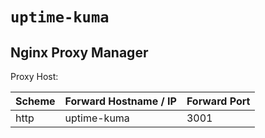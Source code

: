 # `uptime-kuma`

## Nginx Proxy Manager

Proxy Host:

| Scheme | Forward Hostname / IP | Forward Port |
|--------|-----------------------|--------------|
| http   | uptime-kuma           | 3001         |
